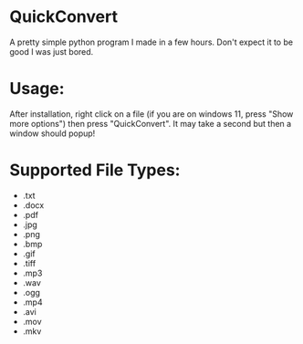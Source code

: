# QuickConvert

A pretty simple python program I made in a few hours. Don't expect it to be good I was just bored.

# Usage:

After installation, right click on a file (if you are on windows 11, press "Show more options") then press "QuickConvert". It may take a second but then a window should popup!

# Supported File Types:
- .txt
- .docx
- .pdf
- .jpg
- .png
- .bmp
- .gif
- .tiff
- .mp3
- .wav
- .ogg
- .mp4
- .avi
- .mov
- .mkv
